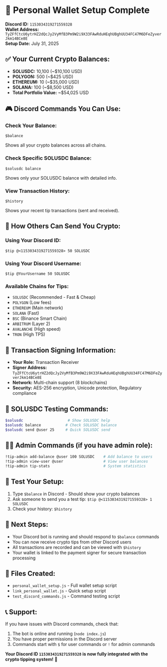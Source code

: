 # 🏦 Personal Wallet Setup Complete
**Discord ID:** `1153034319271559328`  
**Wallet Address:** `TyZFfCtcU6ytrHZ2dQcJy2VyMfB3Pm9W2i9X33FAwRduHEqhUBghUU34FC47M6DFeZyverJkm14BCe8E`  
**Setup Date:** July 31, 2025

## ✅ **Your Current Crypto Balances:**
- **SOLUSDC:** 10,100 (~$10,100 USD)
- **POLYGON:** 500 (~$425 USD)
- **ETHEREUM:** 10 (~$35,000 USD)
- **SOLANA:** 100 (~$8,500 USD)
- **Total Portfolio Value:** ~$54,025 USD

## 🎮 **Discord Commands You Can Use:**

### **Check Your Balance:**
```
$balance
```
Shows all your crypto balances across all chains.

### **Check Specific SOLUSDC Balance:**
```
$solusdc balance
```
Shows only your SOLUSDC balance with detailed info.

### **View Transaction History:**
```
$history
```
Shows your recent tip transactions (sent and received).

## 📨 **How Others Can Send You Crypto:**

### **Using Your Discord ID:**
```
$tip @<1153034319271559328> 50 SOLUSDC
```

### **Using Your Discord Username:**
```
$tip @YourUsername 50 SOLUSDC
```

### **Available Chains for Tips:**
- `SOLUSDC` (Recommended - Fast & Cheap)
- `POLYGON` (Low fees)
- `ETHEREUM` (Main network)
- `SOLANA` (Fast)
- `BSC` (Binance Smart Chain)
- `ARBITRUM` (Layer 2)
- `AVALANCHE` (High speed)
- `TRON` (High TPS)

## 🔐 **Transaction Signing Information:**
- **Your Role:** Transaction Receiver
- **Signer Address:** `TyZFfCtcU6ytrHZ2dQcJy2VyMfB3Pm9W2i9X33FAwRduHEqhUBghUU34FC47M6DFeZyverJkm14BCe8E`
- **Network:** Multi-chain support (8 blockchains)
- **Security:** AES-256 encryption, Unicode protection, Regulatory compliance

## 🧪 **SOLUSDC Testing Commands:**
```bash
$solusdc                    # Show SOLUSDC help
$solusdc balance           # Check SOLUSDC balance
$solusdc send @user 25     # Quick SOLUSDC send
```

## 👨‍💼 **Admin Commands (if you have admin role):**
```bash
!tip-admin add-balance @user 100 SOLUSDC    # Add balance to users
!tip-admin view-user @user                  # View user balances
!tip-admin tip-stats                        # System statistics
```

## 🎯 **Test Your Setup:**
1. Type `$balance` in Discord - Should show your crypto balances
2. Ask someone to send you a test tip: `$tip @<1153034319271559328> 1 SOLUSDC`
3. Check your history: `$history`

## 🚀 **Next Steps:**
- Your Discord bot is running and should respond to `$balance` commands
- You can now receive crypto tips from other Discord users
- All transactions are recorded and can be viewed with `$history`
- Your wallet is linked to the payment signer for secure transaction processing

## 🔧 **Files Created:**
- `personal_wallet_setup.js` - Full wallet setup script
- `link_personal_wallet.js` - Quick setup script
- `test_discord_commands.js` - Command testing script

## 📞 **Support:**
If you have issues with Discord commands, check that:
1. The bot is online and running (`node index.js`)
2. You have proper permissions in the Discord server
3. Commands start with `$` for user commands or `!` for admin commands

**Your Discord ID `1153034319271559328` is now fully integrated with the crypto tipping system!** 🎉
